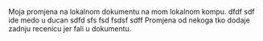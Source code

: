 Moja promjena na lokalnom dokumentu na mom lokalnom kompu.
dfdf
sdf ide medo u ducan
sdfd
sfs
fsd
fsdsf
sdff
Promjena od nekoga tko dodaje zadnju recenicu jer fali u dokumentu.
